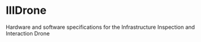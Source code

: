 # IIIDrone
Hardware and software specifications for the Infrastructure Inspection and Interaction Drone
